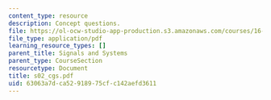 ```yaml
---
content_type: resource
description: Concept questions.
file: https://ol-ocw-studio-app-production.s3.amazonaws.com/courses/16-01-unified-engineering-i-ii-iii-iv-fall-2005-spring-2006/63063a7dca52918975cfc142aefd3611_s02_cgs.pdf
file_type: application/pdf
learning_resource_types: []
parent_title: Signals and Systems
parent_type: CourseSection
resourcetype: Document
title: s02_cgs.pdf
uid: 63063a7d-ca52-9189-75cf-c142aefd3611
---
```

